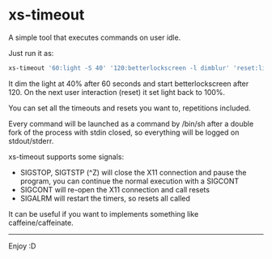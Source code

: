 # xs-timeout

A simple tool that executes commands on user idle.

Just run it as:

```bash
xs-timeout '60:light -S 40' '120:betterlockscreen -l dimblur' 'reset:light -S 100'
```

It dim the light at 40% after 60 seconds and start betterlockscreen after 120.
On the next user interaction (reset) it set light back to 100%.

You can set all the timeouts and resets you want to, repetitions included.

Every command will be launched as a command by /bin/sh after a double fork of the process with stdin closed, so everything will be logged on stdout/stderr.

xs-timeout supports some signals:

- SIGSTOP, SIGTSTP (^Z) will close the X11 connection and pause the program, you can continue the normal execution with a SIGCONT
- SIGCONT will re-open the X11 connection and call resets
- SIGALRM will restart the timers, so resets all called

It can be useful if you want to implements something like caffeine/caffeinate.

---

Enjoy :D
